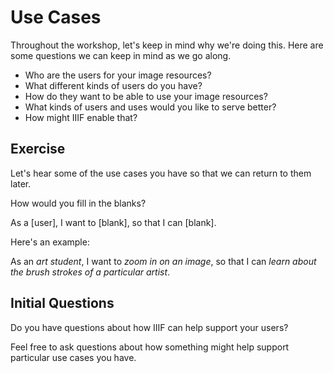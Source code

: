 # Use Cases

Throughout the workshop, let's keep in mind why we're doing this. Here are some questions we can keep in mind as we go along.

- Who are the users for your image resources?
- What different kinds of users do you have?
- How do they want to be able to use your image resources?
- What kinds of users and uses would you like to serve better?
- How might IIIF enable that?

## Exercise

Let's hear some of the use cases you have so that we can return to them later.

How would you fill in the blanks?

  As a [user], I want to [blank], so that I can [blank].

Here's an example:

As an _art student_, I want to _zoom in on an image_, so that I can _learn about the brush strokes of a particular artist_.

<!-- #todo:0 What's a better use case example? -->

## Initial Questions

Do you have questions about how IIIF can help support your users?

Feel free to ask questions about how something might help support particular use cases you have.
